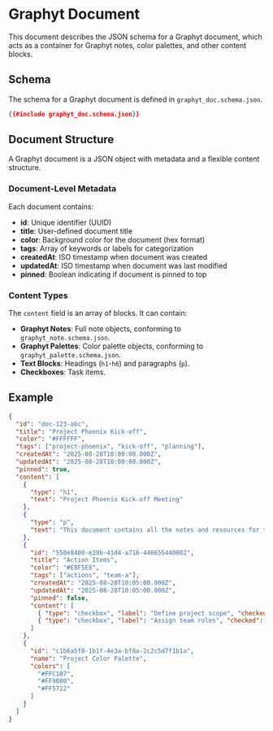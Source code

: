 # Graphyt Document

This document describes the JSON schema for a Graphyt document, which acts as a container for Graphyt notes, color palettes, and other content blocks.

## Schema

The schema for a Graphyt document is defined in `graphyt_doc.schema.json`.

```json
{{#include graphyt_doc.schema.json}}
```

## Document Structure

A Graphyt document is a JSON object with metadata and a flexible content structure.

### Document-Level Metadata

Each document contains:

- **id**: Unique identifier (UUID)
- **title**: User-defined document title
- **color**: Background color for the document (hex format)
- **tags**: Array of keywords or labels for categorization
- **createdAt**: ISO timestamp when document was created
- **updatedAt**: ISO timestamp when document was last modified
- **pinned**: Boolean indicating if document is pinned to top

### Content Types

The `content` field is an array of blocks. It can contain:

- **Graphyt Notes**: Full note objects, conforming to `graphyt_note.schema.json`.
- **Graphyt Palettes**: Color palette objects, conforming to `graphyt_palette.schema.json`.
- **Text Blocks**: Headings (`h1`-`h6`) and paragraphs (`p`).
- **Checkboxes**: Task items.

## Example

```json
{
  "id": "doc-123-abc",
  "title": "Project Phoenix Kick-off",
  "color": "#FFFFFF",
  "tags": ["project-phoenix", "kick-off", "planning"],
  "createdAt": "2025-08-28T10:00:00.000Z",
  "updatedAt": "2025-08-28T10:00:00.000Z",
  "pinned": true,
  "content": [
    {
      "type": "h1",
      "text": "Project Phoenix Kick-off Meeting"
    },
    {
      "type": "p",
      "text": "This document contains all the notes and resources for the kick-off meeting."
    },
    {
      "id": "550e8400-e29b-41d4-a716-446655440002",
      "title": "Action Items",
      "color": "#E8F5E8",
      "tags": ["actions", "team-a"],
      "createdAt": "2025-08-28T10:05:00.000Z",
      "updatedAt": "2025-08-28T10:05:00.000Z",
      "pinned": false,
      "content": [
        { "type": "checkbox", "label": "Define project scope", "checked": false },
        { "type": "checkbox", "label": "Assign team roles", "checked": false }
      ]
    },
    {
      "id": "c1b6a5f0-1b1f-4e3a-bf8a-2c2c5d7f1b1a",
      "name": "Project Color Palette",
      "colors": [
        "#FFC107",
        "#FF9800",
        "#FF5722"
      ]
    }
  ]
}
```
